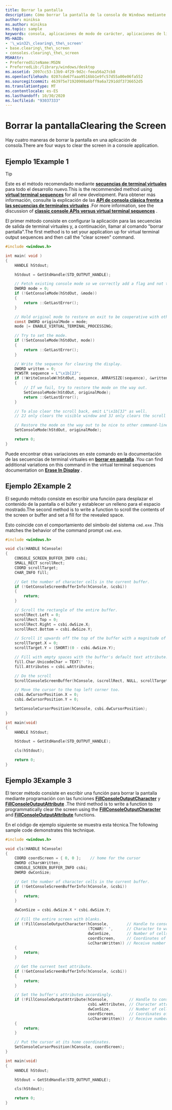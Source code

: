 ```yaml
---
title: Borrar la pantalla
description: Cómo borrar la pantalla de la consola de Windows mediante la función del sistema o mediante programación con las funciones de la API pública.
author: miniksa
ms.author: miniksa
ms.topic: sample
keywords: consola, aplicaciones de modo de carácter, aplicaciones de línea de comandos, aplicaciones de terminal, API de consola
MS-HAID:
- '\_win32\_clearing\_the\_screen'
- base.clearing\_the\_screen
- consoles.clearing\_the\_screen
MSHAttr:
- PreferredSiteName:MSDN
- PreferredLib:/library/windows/desktop
ms.assetid: 2097cc53-13b9-4f29-9d2c-feea56a27cb8
ms.openlocfilehash: 0207cde67faaa9516bb1e9fc57d55a00e06fa552
ms.sourcegitcommit: 463975e71920908a6bff9a6a7291ddf3736652d5
ms.translationtype: MT
ms.contentlocale: es-ES
ms.lasthandoff: 10/30/2020
ms.locfileid: "93037333"
---
```

# <a name="clearing-the-screen"></a><span data-ttu-id="cc4d1-104">Borrar la pantalla</span><span class="sxs-lookup"><span data-stu-id="cc4d1-104">Clearing the Screen</span></span>

<span data-ttu-id="cc4d1-105">Hay cuatro maneras de borrar la pantalla en una aplicación de consola.</span><span class="sxs-lookup"><span data-stu-id="cc4d1-105">There are four ways to clear the screen in a console application.</span></span>

## <a name="example-1"></a><span data-ttu-id="cc4d1-106">Ejemplo 1</span><span class="sxs-lookup"><span data-stu-id="cc4d1-106">Example 1</span></span>

> [!TIP]
> <span data-ttu-id="cc4d1-107">Este es el método recomendado mediante **[secuencias de terminal virtuales](console-virtual-terminal-sequences.md)** para todo el desarrollo nuevo.</span><span class="sxs-lookup"><span data-stu-id="cc4d1-107">This is the recommended method using **[virtual terminal sequences](console-virtual-terminal-sequences.md)** for all new development.</span></span> <span data-ttu-id="cc4d1-108">Para obtener más información, consulte la explicación de las **[API de consola clásica frente a las secuencias de terminales virtuales](classic-vs-vt.md)** .</span><span class="sxs-lookup"><span data-stu-id="cc4d1-108">For more information, see the discussion of **[classic console APIs versus virtual terminal sequences](classic-vs-vt.md)** .</span></span>

<span data-ttu-id="cc4d1-109">El primer método consiste en configurar la aplicación para las secuencias de salida de terminal virtuales y, a continuación, llamar al comando "borrar pantalla".</span><span class="sxs-lookup"><span data-stu-id="cc4d1-109">The first method is to set your application up for virtual terminal output sequences and then call the "clear screen" command.</span></span>

```C
#include <windows.h>

int main( void )
{
    HANDLE hStdout;

    hStdout = GetStdHandle(STD_OUTPUT_HANDLE);

    // Fetch existing console mode so we correctly add a flag and not turn off others
    DWORD mode = 0;
    if (!GetConsoleMode(hStdOut, &mode))
    {
        return ::GetLastError();
    }

    // Hold original mode to restore on exit to be cooperative with other command-line apps.
    const DWORD originalMode = mode;
    mode |= ENABLE_VIRTUAL_TERMINAL_PROCESSING;

    // Try to set the mode.
    if (!SetConsoleMode(hStdOut, mode))
    {
        return ::GetLastError();
    }

    // Write the sequence for clearing the display.
    DWORD written = 0;
    PCWSTR sequence = L"\x1b[2J";
    if (!WriteConsoleW(hStdOut, sequence, ARRAYSIZE(sequence), &written, NULL))
    {
        // If we fail, try to restore the mode on the way out.
        SetConsoleMode(hStdOut, originalMode);
        return ::GetLastError();
    }

    // To also clear the scroll back, emit L"\x1b[3J" as well.
    // 2J only clears the visible window and 3J only clears the scroll back.

    // Restore the mode on the way out to be nice to other command-line applications.
    SetConsoleMode(hStdOut, originalMode);

    return 0;
}
```

<span data-ttu-id="cc4d1-110">Puede encontrar otras variaciones en este comando en la documentación de las secuencias de terminal virtuales en **[borrar en pantalla](console-virtual-terminal-sequences.md#text-modification)** .</span><span class="sxs-lookup"><span data-stu-id="cc4d1-110">You can find additional variations on this command in the virtual terminal sequences documentation on **[Erase In Display](console-virtual-terminal-sequences.md#text-modification)** .</span></span>

## <a name="example-2"></a><span data-ttu-id="cc4d1-111">Ejemplo 2</span><span class="sxs-lookup"><span data-stu-id="cc4d1-111">Example 2</span></span>

<span data-ttu-id="cc4d1-112">El segundo método consiste en escribir una función para desplazar el contenido de la pantalla o el búfer y establecer un relleno para el espacio mostrado.</span><span class="sxs-lookup"><span data-stu-id="cc4d1-112">The second method is to write a function to scroll the contents of the screen or buffer and set a fill for the revealed space.</span></span>

<span data-ttu-id="cc4d1-113">Esto coincide con el comportamiento del símbolo del sistema `cmd.exe` .</span><span class="sxs-lookup"><span data-stu-id="cc4d1-113">This matches the behavior of the command prompt `cmd.exe`.</span></span>

```C
#include <windows.h>

void cls(HANDLE hConsole)
{
    CONSOLE_SCREEN_BUFFER_INFO csbi;
    SMALL_RECT scrollRect;
    COORD scrollTarget;
    CHAR_INFO fill;

    // Get the number of character cells in the current buffer.
    if (!GetConsoleScreenBufferInfo(hConsole, &csbi))
    {
        return;
    }

    // Scroll the rectangle of the entire buffer.
    scrollRect.Left = 0;
    scrollRect.Top = 0;
    scrollRect.Right = csbi.dwSize.X;
    scrollRect.Bottom = csbi.dwSize.Y;

    // Scroll it upwards off the top of the buffer with a magnitude of the entire height.
    scrollTarget.X = 0;
    scrollTarget.Y = (SHORT)(0 - csbi.dwSize.Y);

    // Fill with empty spaces with the buffer's default text attribute.
    fill.Char.UnicodeChar = TEXT(' ');
    fill.Attributes = csbi.wAttributes;

    // Do the scroll
    ScrollConsoleScreenBuffer(hConsole, &scrollRect, NULL, scrollTarget, &fill);

    // Move the cursor to the top left corner too.
    csbi.dwCursorPosition.X = 0;
    csbi.dwCursorPosition.Y = 0;

    SetConsoleCursorPosition(hConsole, csbi.dwCursorPosition);
}

int main(void)
{
    HANDLE hStdout;

    hStdout = GetStdHandle(STD_OUTPUT_HANDLE);

    cls(hStdout);

    return 0;
}

```

## <a name="example-3"></a><span data-ttu-id="cc4d1-114">Ejemplo 3</span><span class="sxs-lookup"><span data-stu-id="cc4d1-114">Example 3</span></span>

<span data-ttu-id="cc4d1-115">El tercer método consiste en escribir una función para borrar la pantalla mediante programación con las funciones [**FillConsoleOutputCharacter**](fillconsoleoutputcharacter.md) y [**FillConsoleOutputAttribute**](fillconsoleoutputattribute.md) .</span><span class="sxs-lookup"><span data-stu-id="cc4d1-115">The third method is to write a function to programmatically clear the screen using the [**FillConsoleOutputCharacter**](fillconsoleoutputcharacter.md) and [**FillConsoleOutputAttribute**](fillconsoleoutputattribute.md) functions.</span></span>

<span data-ttu-id="cc4d1-116">En el código de ejemplo siguiente se muestra esta técnica.</span><span class="sxs-lookup"><span data-stu-id="cc4d1-116">The following sample code demonstrates this technique.</span></span>

```C
#include <windows.h>

void cls(HANDLE hConsole)
{
    COORD coordScreen = { 0, 0 };    // home for the cursor
    DWORD cCharsWritten;
    CONSOLE_SCREEN_BUFFER_INFO csbi;
    DWORD dwConSize;

    // Get the number of character cells in the current buffer.
    if (!GetConsoleScreenBufferInfo(hConsole, &csbi))
    {
        return;
    }

    dwConSize = csbi.dwSize.X * csbi.dwSize.Y;

    // Fill the entire screen with blanks.
    if (!FillConsoleOutputCharacter(hConsole,        // Handle to console screen buffer
                                    (TCHAR)' ',      // Character to write to the buffer
                                    dwConSize,       // Number of cells to write
                                    coordScreen,     // Coordinates of first cell
                                    &cCharsWritten)) // Receive number of characters written
    {
        return;
    }

    // Get the current text attribute.
    if (!GetConsoleScreenBufferInfo(hConsole, &csbi))
    {
        return;
    }

    // Set the buffer's attributes accordingly.
    if (!FillConsoleOutputAttribute(hConsole,         // Handle to console screen buffer
                                    csbi.wAttributes, // Character attributes to use
                                    dwConSize,        // Number of cells to set attribute
                                    coordScreen,      // Coordinates of first cell
                                    &cCharsWritten))  // Receive number of characters written
    {
        return;
    }

    // Put the cursor at its home coordinates.
    SetConsoleCursorPosition(hConsole, coordScreen);
}

int main(void)
{
    HANDLE hStdout;

    hStdout = GetStdHandle(STD_OUTPUT_HANDLE);

    cls(hStdout);

    return 0;
}
```
